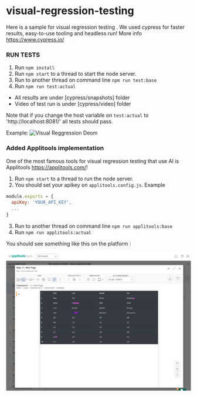 # visual-regression-testing

Here is a sample for visual regression testing . We used cypress for faster results, easy-to-use tooling and headless run!
More info https://www.cypress.io/

### RUN TESTS

1. Run `npm install`
2. Run `npm start` to a thread to start the node server.
3. Run to another thread on command line `npm run test:base`
4. Run `npm run test:actual` 

* All results are under [cypress/snapshots] folder
* Video of test run is under [cypress/video] folder

Note that if you change the host variable on `test:actual` to 'http://localhost:8081/' all tests should pass.

Example: 
![Visual Reggression Deom](cypress-visual-regression.gif)

### Added Applitools implementation

One of the most famous tools for visual regression testing that use AI is Applitools https://applitools.com/!

1. Run `npm start` to a thread to run the node server.
2. You should set your apikey on `applitools.config.js`. Example
```js
module.exports = {
  apiKey: 'YOUR_API_KEY',
  ...
}
```
3. Run to another thread on command line `npm run applitools:base`
4. Run `npm run applitools:actual`

You should see something like this on the platform :

![Applitools Reggression Demo](applitools-result.png)
